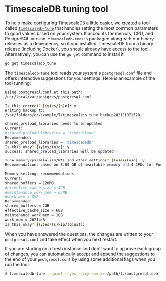 # TimescaleDB tuning tool
To help make configuring TimescaleDB a little easier, we created a tool called
[`timescaledb-tune`][tstune] that handles setting the most common parameters to
good values based on your system. It accounts for memory, CPU, and PostgreSQL
version. `timescaledb-tune` is packaged along with our binary releases as a
dependency, so if you installed TimescaleDB from a binary release (including
Docker), you should already have access to the tool. Alternatively, you can use
the `go get` command to install it:

```bash
go get timescaledb_tune
```

The `timescaledb-tune` tool reads your system's `postgresql.conf` file and offers
interactive suggestions for your settings. Here is an example of the tool running:

```bash
Using postgresql.conf at this path:
/usr/local/var/postgres/postgresql.conf

Is this correct? [(y)es/(n)o]: y
Writing backup to:
/var/folders/cr/example/T/timescaledb_tune.backup202101071520

shared_preload_libraries needs to be updated
Current:
#shared_preload_libraries = 'timescaledb'
Recommended:
shared_preload_libraries = 'timescaledb'
Is this okay? [(y)es/(n)o]: y
success: shared_preload_libraries will be updated

Tune memory/parallelism/WAL and other settings? [(y)es/(n)o]: y
Recommendations based on 8.00 GB of available memory and 4 CPUs for PostgreSQL 12

Memory settings recommendations
Current:
shared_buffers = 128MB
#effective_cache_size = 4GB
#maintenance_work_mem = 64MB
#work_mem = 4MB
Recommended:
shared_buffers = 2GB
effective_cache_size = 6GB
maintenance_work_mem = 1GB
work_mem = 26214kB
Is this okay? [(y)es/(s)kip/(q)uit]:
```

When you have answered the questions, the changes are written to your `postgresql.conf` and take effect when you next restart.

If you are starting on a fresh instance and don't want to approve each group of changes, you can automatically accept and append the suggestions to the end of your `postgresql.conf` by using some additional flags when you run the tool:
```bash
$ timescaledb-tune --quiet --yes --dry-run >> /path/to/postgresql.conf
```


[tstune]: https://github.com/timescale/timescaledb-tune
